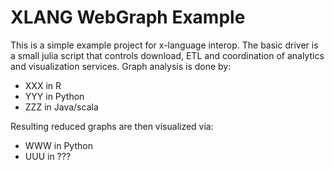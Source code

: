 XLANG WebGraph Example
======================

This is a simple example project for x-language interop.  The basic
driver is a small julia script that controls download, ETL and
coordination of analytics and visualization services.  Graph analysis
is done by:

- XXX in R
- YYY in Python
- ZZZ in Java/scala

Resulting reduced graphs are then visualized via:

- WWW in Python
- UUU in ???


